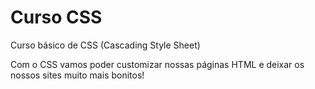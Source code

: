 # Curso CSS
 Curso básico de CSS (Cascading Style Sheet)

 Com o CSS vamos poder customizar nossas páginas HTML e deixar os nossos sites muito mais bonitos!
